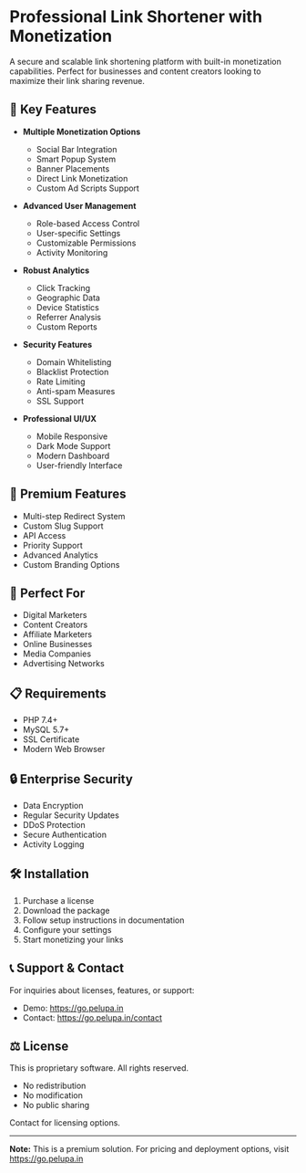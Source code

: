 # Professional Link Shortener with Monetization

A secure and scalable link shortening platform with built-in monetization capabilities. Perfect for businesses and content creators looking to maximize their link sharing revenue.

## 🌟 Key Features

- **Multiple Monetization Options**
  - Social Bar Integration
  - Smart Popup System
  - Banner Placements
  - Direct Link Monetization
  - Custom Ad Scripts Support

- **Advanced User Management**
  - Role-based Access Control
  - User-specific Settings
  - Customizable Permissions
  - Activity Monitoring

- **Robust Analytics**
  - Click Tracking
  - Geographic Data
  - Device Statistics
  - Referrer Analysis
  - Custom Reports

- **Security Features**
  - Domain Whitelisting
  - Blacklist Protection
  - Rate Limiting
  - Anti-spam Measures
  - SSL Support

- **Professional UI/UX**
  - Mobile Responsive
  - Dark Mode Support
  - Modern Dashboard
  - User-friendly Interface

## 🚀 Premium Features

- Multi-step Redirect System
- Custom Slug Support
- API Access
- Priority Support
- Advanced Analytics
- Custom Branding Options

## 💼 Perfect For

- Digital Marketers
- Content Creators
- Affiliate Marketers
- Online Businesses
- Media Companies
- Advertising Networks

## 📋 Requirements

- PHP 7.4+
- MySQL 5.7+
- SSL Certificate
- Modern Web Browser

## 🔒 Enterprise Security

- Data Encryption
- Regular Security Updates
- DDoS Protection
- Secure Authentication
- Activity Logging

## 🛠️ Installation

1. Purchase a license
2. Download the package
3. Follow setup instructions in documentation
4. Configure your settings
5. Start monetizing your links

## 📞 Support & Contact

For inquiries about licenses, features, or support:

- Demo: https://go.pelupa.in
- Contact: https://go.pelupa.in/contact

## ⚖️ License

This is proprietary software. All rights reserved.

- No redistribution
- No modification
- No public sharing

Contact for licensing options.

---

**Note:** This is a premium solution. For pricing and deployment options, visit https://go.pelupa.in 
